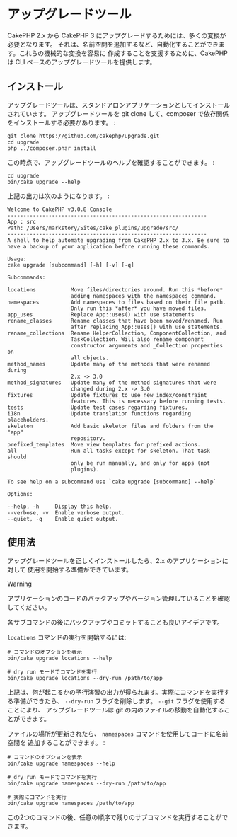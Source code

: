 # アップグレードツール

CakePHP 2.x から CakePHP 3 にアップグレードするためには、多くの変換が必要となります。
それは、名前空間を追加するなど、自動化することができます。これらの機械的な変換を容易に
作成することを支援するために、CakePHP は CLI ベースのアップグレードツールを提供します。

## インストール

アップグレードツールは、スタンドアロンアプリケーションとしてインストールされています。
アップグレードツールを git clone して、composer で依存関係をインストールする必要があります。 :

    git clone https://github.com/cakephp/upgrade.git
    cd upgrade
    php ../composer.phar install

この時点で、アップグレードツールのヘルプを確認することができます。 :

    cd upgrade
    bin/cake upgrade --help

上記の出力は次のようになります。 :

    Welcome to CakePHP v3.0.8 Console
    ---------------------------------------------------------------
    App : src
    Path: /Users/markstory/Sites/cake_plugins/upgrade/src/
    ---------------------------------------------------------------
    A shell to help automate upgrading from CakePHP 2.x to 3.x. Be sure to
    have a backup of your application before running these commands.

    Usage:
    cake upgrade [subcommand] [-h] [-v] [-q]

    Subcommands:

    locations           Move files/directories around. Run this *before*
                        adding namespaces with the namespaces command.
    namespaces          Add namespaces to files based on their file path.
                        Only run this *after* you have moved files.
    app_uses            Replace App::uses() with use statements
    rename_classes      Rename classes that have been moved/renamed. Run
                        after replacing App::uses() with use statements.
    rename_collections  Rename HelperCollection, ComponentCollection, and
                        TaskCollection. Will also rename component
                        constructor arguments and _Collection properties on
                        all objects.
    method_names        Update many of the methods that were renamed during
                        2.x -> 3.0
    method_signatures   Update many of the method signatures that were
                        changed during 2.x -> 3.0
    fixtures            Update fixtures to use new index/constraint
                        features. This is necessary before running tests.
    tests               Update test cases regarding fixtures.
    i18n                Update translation functions regarding placeholders.
    skeleton            Add basic skeleton files and folders from the "app"
                        repository.
    prefixed_templates  Move view templates for prefixed actions.
    all                 Run all tasks except for skeleton. That task should
                        only be run manually, and only for apps (not
                        plugins).

    To see help on a subcommand use `cake upgrade [subcommand] --help`

    Options:

    --help, -h     Display this help.
    --verbose, -v  Enable verbose output.
    --quiet, -q    Enable quiet output.

## 使用法

アップグレードツールを正しくインストールしたら、2.x のアプリケーションに対して
使用を開始する準備ができています。

> [!WARNING]
> アプリケーションのコードのバックアップやバージョン管理していることを確認してください。
>
> 各サブコマンドの後にバックアップやコミットすることも良いアイデアです。

`locations` コマンドの実行を開始するには:

    # コマンドのオプションを表示
    bin/cake upgrade locations --help

    # dry run モードでコマンドを実行
    bin/cake upgrade locations --dry-run /path/to/app

上記は、何が起こるかの予行演習の出力が得られます。実際にコマンドを実行する準備ができたら、
`--dry-run` フラグを削除します。 `--git` フラグを使用することにより、
アップグレードツールは git の内のファイルの移動を自動化することができます。

ファイルの場所が更新されたら、 `namespaces` コマンドを使用してコードに名前空間を
追加することができます。 :

    # コマンドのオプションを表示
    bin/cake upgrade namespaces --help

    # dry run モードでコマンドを実行
    bin/cake upgrade namespaces --dry-run /path/to/app

    # 実際にコマンドを実行
    bin/cake upgrade namespaces /path/to/app

この2つのコマンドの後、任意の順序で残りのサブコマンドを実行することができます。
